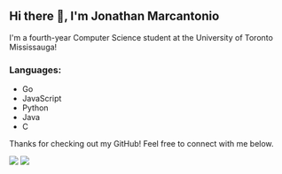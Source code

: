 ## Hi there 👋, I'm Jonathan Marcantonio

I'm a fourth-year Computer Science student at the University of Toronto Mississauga!


### Languages:
- Go
- JavaScript
- Python
- Java
- C

<!-- ### What I'm doing these days
- 🎎 I'm currently growing my [Discord Bot](https://github.com/lennysgarage/DiscordMemories), that brings the functionality of Snapchat Memories to Discord
- 🌱 I'm also working on tools that make utilizing [Letterboxd](http://letterboxd.com/) easier with [Letterboxd-picker](https://github.com/lennysgarage/letterboxd-picker) & [Letterboxd-scraper](https://github.com/lennysgarage/letterboxd-scraper).
- 🔭 As well I'm working on refining my wikipedia urlifer, [WikiLink](https://github.com/lennysgarage/WikiLink). -->

Thanks for checking out my GitHub! Feel free to connect with me below.

<a target="_blank" href="https://www.linkedin.com/in/jonathan-marcantonio"><img src="https://img.shields.io/badge/-LinkedIn-0077B5?style=for-the-badge&logo=Linkedin&logoColor=white"></img></a>
<a target="_blank" href="mailto:jonathan.marcantonio@mail.utoronto.ca"><img src="https://img.shields.io/badge/-Gmail-D14836?style=for-the-badge&logo=Gmail&logoColor=white"></img></a>


